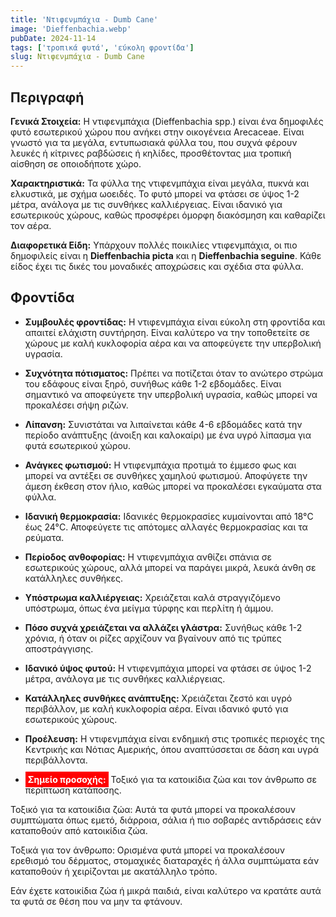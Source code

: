 ```yaml
---
title: 'Ντιφενμπάχια - Dumb Cane'
image: 'Dieffenbachia.webp'
pubDate: 2024-11-14
tags: ['τροπικά φυτά', 'εύκολη φροντίδα']
slug: Ντιφενμπάχια - Dumb Cane
---
```


**Περιγραφή**
----------------
**Γενικά Στοιχεία:**
Η ντιφενμπάχια (Dieffenbachia spp.) είναι ένα δημοφιλές φυτό εσωτερικού χώρου που ανήκει στην οικογένεια Arecaceae. Είναι γνωστό για τα μεγάλα, εντυπωσιακά φύλλα του, που συχνά φέρουν λευκές ή κίτρινες ραβδώσεις ή κηλίδες, προσθέτοντας μια τροπική αίσθηση σε οποιοδήποτε χώρο.

**Χαρακτηριστικά:**
Τα φύλλα της ντιφενμπάχια είναι μεγάλα, πυκνά και ελκυστικά, με σχήμα ωοειδές. Το φυτό μπορεί να φτάσει σε ύψος 1-2 μέτρα, ανάλογα με τις συνθήκες καλλιέργειας. Είναι ιδανικό για εσωτερικούς χώρους, καθώς προσφέρει όμορφη διακόσμηση και καθαρίζει τον αέρα.

**Διαφορετικά Είδη:**
Υπάρχουν πολλές ποικιλίες ντιφενμπάχια, οι πιο δημοφιλείς είναι η **Dieffenbachia picta** και η **Dieffenbachia seguine**. Κάθε είδος έχει τις δικές του μοναδικές αποχρώσεις και σχέδια στα φύλλα.

**Φροντίδα**
--------------

* **Συμβουλές φροντίδας:** Η ντιφενμπάχια είναι εύκολη στη φροντίδα και απαιτεί ελάχιστη συντήρηση. Είναι καλύτερο να την τοποθετείτε σε χώρους με καλή κυκλοφορία αέρα και να αποφεύγετε την υπερβολική υγρασία.

* **Συχνότητα πότισματος:** Πρέπει να ποτίζεται όταν το ανώτερο στρώμα του εδάφους είναι ξηρό, συνήθως κάθε 1-2 εβδομάδες. Είναι σημαντικό να αποφεύγετε την υπερβολική υγρασία, καθώς μπορεί να προκαλέσει σήψη ριζών.

* **Λίπανση:** Συνιστάται να λιπαίνεται κάθε 4-6 εβδομάδες κατά την περίοδο ανάπτυξης (άνοιξη και καλοκαίρι) με ένα υγρό λίπασμα για φυτά εσωτερικού χώρου.

* **Ανάγκες φωτισμού:** Η ντιφενμπάχια προτιμά το έμμεσο φως και μπορεί να αντέξει σε συνθήκες χαμηλού φωτισμού. Αποφύγετε την άμεση έκθεση στον ήλιο, καθώς μπορεί να προκαλέσει εγκαύματα στα φύλλα.

* **Ιδανική θερμοκρασία:** Ιδανικές θερμοκρασίες κυμαίνονται από 18°C έως 24°C. Αποφεύγετε τις απότομες αλλαγές θερμοκρασίας και τα ρεύματα.

* **Περίοδος ανθοφορίας:** Η ντιφενμπάχια ανθίζει σπάνια σε εσωτερικούς χώρους, αλλά μπορεί να παράγει μικρά, λευκά άνθη σε κατάλληλες συνθήκες.

* **Υπόστρωμα καλλιέργειας:** Χρειάζεται καλά στραγγιζόμενο υπόστρωμα, όπως ένα μείγμα τύρφης και περλίτη ή άμμου.

* **Πόσο συχνά χρειάζεται να αλλάζει γλάστρα:** Συνήθως κάθε 1-2 χρόνια, ή όταν οι ρίζες αρχίζουν να βγαίνουν από τις τρύπες αποστράγγισης.

* **Ιδανικό ύψος φυτού:** Η ντιφενμπάχια μπορεί να φτάσει σε ύψος 1-2 μέτρα, ανάλογα με τις συνθήκες καλλιέργειας.

* **Κατάλληλες συνθήκες ανάπτυξης:** Χρειάζεται ζεστό και υγρό περιβάλλον, με καλή κυκλοφορία αέρα. Είναι ιδανικό φυτό για εσωτερικούς χώρους.

* **Προέλευση:** Η ντιφενμπάχια είναι ενδημική στις τροπικές περιοχές της Κεντρικής και Νότιας Αμερικής, όπου αναπτύσσεται σε δάση και υγρά περιβάλλοντα.

* **<mark style="background: red; color:white; padding:0.25rem">Σημείο προσοχής:</mark>**
Τοξικό για τα κατοικίδια ζώα και τον άνθρωπο σε περίπτωση κατάποσης.

Τοξικό για τα κατοικίδια ζώα: Αυτά τα φυτά μπορεί να προκαλέσουν συμπτώματα όπως εμετό, διάρροια, σάλια ή πιο σοβαρές αντιδράσεις εάν καταποθούν από κατοικίδια ζώα.

Τοξικά για τον άνθρωπο: Ορισμένα φυτά μπορεί να προκαλέσουν ερεθισμό του δέρματος, στομαχικές διαταραχές ή άλλα συμπτώματα εάν καταποθούν ή χειρίζονται με ακατάλληλο τρόπο.

Εάν έχετε κατοικίδια ζώα ή μικρά παιδιά, είναι καλύτερο να κρατάτε αυτά τα φυτά σε θέση που να μην τα φτάνουν.